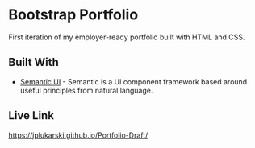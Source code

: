 # Bootstrap Portfolio

First iteration of my employer-ready portfolio built with HTML and CSS.

## Built With

* [Semantic UI](https://semantic-ui.com/) - Semantic is a UI component framework based around useful principles from natural language.

## Live Link

https://jplukarski.github.io/Portfolio-Draft/